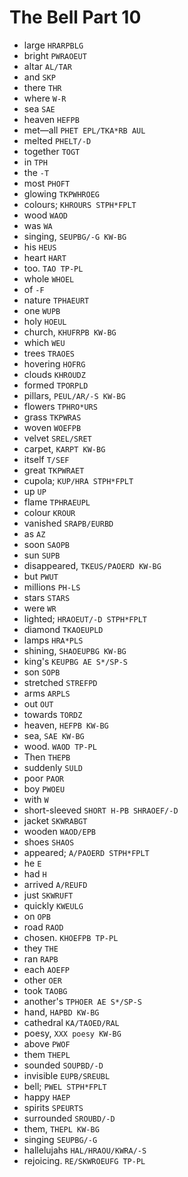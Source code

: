 # The Bell Part 10

* large `HRARPBLG`
* bright `PWRAOEUT`
* altar `AL/TAR`
* and `SKP`
* there `THR`
* where `W-R`
* sea `SAE`
* heaven `HEFPB`
* met—all `PHET EPL/TKA*RB AUL`
* melted `PHELT/-D`
* together `TOGT`
* in `TPH`
* the `-T`
* most `PHOFT`
* glowing `TKPWHROEG`
* colours; `KHROURS STPH*FPLT`
* wood `WAOD`
* was `WA`
* singing, `SEUPBG/-G KW-BG`
* his `HEUS`
* heart `HART`
* too. `TAO TP-PL`
* whole `WHOEL`
* of `-F`
* nature `TPHAEURT`
* one `WUPB`
* holy `HOEUL`
* church, `KHUFRPB KW-BG`
* which `WEU`
* trees `TRAOES`
* hovering `HOFRG`
* clouds `KHROUDZ`
* formed `TPORPLD`
* pillars, `PEUL/AR/-S KW-BG`
* flowers `TPHRO*URS`
* grass `TKPWRAS`
* woven `WOEFPB`
* velvet `SREL/SRET`
* carpet, `KARPT KW-BG`
* itself `T/SEF`
* great `TKPWRAET`
* cupola; `KUP/HRA STPH*FPLT`
* up `UP`
* flame `TPHRAEUPL`
* colour `KROUR`
* vanished `SRAPB/EURBD`
* as `AZ`
* soon `SAOPB`
* sun `SUPB`
* disappeared, `TKEUS/PAOERD KW-BG`
* but `PWUT`
* millions `PH-LS`
* stars `STARS`
* were `WR`
* lighted; `HRAOEUT/-D STPH*FPLT`
* diamond `TKAOEUPLD`
* lamps `HRA*PLS`
* shining, `SHAOEUPBG KW-BG`
* king's `KEUPBG AE S*/SP-S`
* son `SOPB`
* stretched `STREFPD`
* arms `ARPLS`
* out `OUT`
* towards `TORDZ`
* heaven, `HEFPB KW-BG`
* sea, `SAE KW-BG`
* wood. `WAOD TP-PL`
* Then `THEPB`
* suddenly `SULD`
* poor `PAOR`
* boy `PWOEU`
* with `W`
* short-sleeved `SHORT H-PB SHRAOEF/-D`
* jacket `SKWRABGT`
* wooden `WAOD/EPB`
* shoes `SHAOS`
* appeared; `A/PAOERD STPH*FPLT`
* he `E`
* had `H`
* arrived `A/REUFD`
* just `SKWRUFT`
* quickly `KWEULG`
* on `OPB`
* road `RAOD`
* chosen. `KHOEFPB TP-PL`
* they `THE`
* ran `RAPB`
* each `AOEFP`
* other `OER`
* took `TAOBG`
* another's `TPHOER AE S*/SP-S`
* hand, `HAPBD KW-BG`
* cathedral `KA/TAOED/RAL`
* poesy, `XXX poesy KW-BG`
* above `PWOF`
* them `THEPL`
* sounded `SOUPBD/-D`
* invisible `EUPB/SREUBL`
* bell; `PWEL STPH*FPLT`
* happy `HAEP`
* spirits `SPEURTS`
* surrounded `SROUBD/-D`
* them, `THEPL KW-BG`
* singing `SEUPBG/-G`
* hallelujahs `HAL/HRAOU/KWRA/-S`
* rejoicing. `RE/SKWROEUFG TP-PL`
